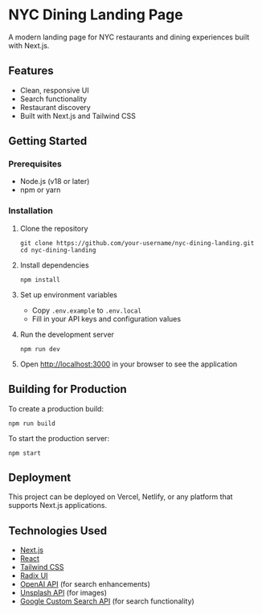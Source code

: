 # NYC Dining Landing Page

A modern landing page for NYC restaurants and dining experiences built with Next.js.

## Features

- Clean, responsive UI
- Search functionality
- Restaurant discovery
- Built with Next.js and Tailwind CSS

## Getting Started

### Prerequisites

- Node.js (v18 or later)
- npm or yarn

### Installation

1. Clone the repository
   ```
   git clone https://github.com/your-username/nyc-dining-landing.git
   cd nyc-dining-landing
   ```

2. Install dependencies
   ```
   npm install
   ```

3. Set up environment variables
   - Copy `.env.example` to `.env.local`
   - Fill in your API keys and configuration values

4. Run the development server
   ```
   npm run dev
   ```

5. Open [http://localhost:3000](http://localhost:3000) in your browser to see the application

## Building for Production

To create a production build:

```
npm run build
```

To start the production server:

```
npm start
```

## Deployment

This project can be deployed on Vercel, Netlify, or any platform that supports Next.js applications.

## Technologies Used

- [Next.js](https://nextjs.org/)
- [React](https://reactjs.org/)
- [Tailwind CSS](https://tailwindcss.com/)
- [Radix UI](https://www.radix-ui.com/)
- [OpenAI API](https://platform.openai.com/) (for search enhancements)
- [Unsplash API](https://unsplash.com/developers) (for images)
- [Google Custom Search API](https://developers.google.com/custom-search/) (for search functionality) 